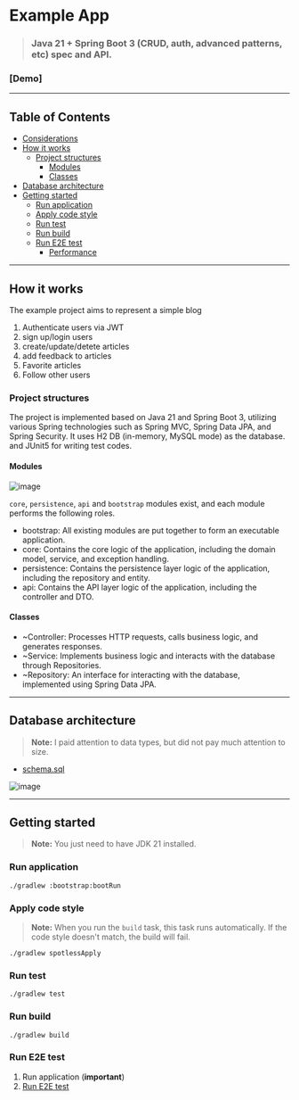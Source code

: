# Example App

> ### **Java 21 + Spring Boot 3**  (CRUD, auth, advanced patterns, etc) spec and API.

### [Demo]


---

## Table of Contents
* [Considerations](#considerations)
* [How it works](#how-it-works)
  * [Project structures](#project-structures)
     * [Modules](#modules)
     * [Classes](#classes)
* [Database architecture](#database-architecture)
* [Getting started](#getting-started)
   * [Run application](#run-application)
   * [Apply code style](#apply-code-style)
   * [Run test](#run-test)
   * [Run build](#run-build)
   * [Run E2E test](#run-e2e-test)
     * [Performance](#performance)

---


## How it works
The example project aims to represent a simple blog  


1. Authenticate users via JWT 
2. sign up/login users
3. create/update/detete articles
4. add feedback to articles
5. Favorite articles
6. Follow other users

### Project structures
The project is implemented based on Java 21 and Spring Boot 3, 
utilizing various Spring technologies such as Spring MVC, Spring Data JPA, and Spring Security. 
It uses H2 DB (in-memory, MySQL mode) as the database.
and JUnit5 for writing test codes.

#### Modules
![image](https://github.com/shirohoo/realworld-java21-springboot3/assets/71188307/3e81ab10-8dfc-482d-8aca-6788e6ab4659)

`core`, `persistence`, `api` and `bootstrap` modules exist, and each module performs the following roles.

- bootstrap: All existing modules are put together to form an executable application.
- core: Contains the core logic of the application, including the domain model, service, and exception handling.
- persistence: Contains the persistence layer logic of the application, including the repository and entity.
- api: Contains the API layer logic of the application, including the controller and DTO.

#### Classes
- ~Controller: Processes HTTP requests, calls business logic, and generates responses.
- ~Service: Implements business logic and interacts with the database through Repositories.
- ~Repository: An interface for interacting with the database, implemented using Spring Data JPA. 

---

## Database architecture
> **Note:** I paid attention to data types, but did not pay much attention to size.


- [schema.sql](database/schema.sql)

![image](https://github.com/shirohoo/realworld-java21-springboot3/assets/71188307/2ed3b129-f9ec-4431-8959-374f317b7224)

---

## Getting started

> **Note:** You just need to have JDK 21 installed.

### Run application

```shell
./gradlew :bootstrap:bootRun
```

### Apply code style

> **Note:** When you run the `build` task, this task runs automatically. If the code style doesn't match, the build will fail.

```shell
./gradlew spotlessApply
```

### Run test

```shell
./gradlew test
```

### Run build

```shell
./gradlew build
```

### Run E2E test

1. Run application (**important**)
2. [Run E2E test](e2e/README.md#running-api-tests-locally)

